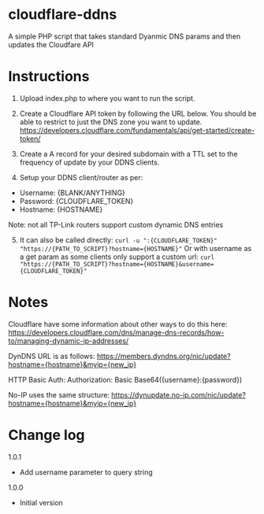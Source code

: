 # cloudflare-ddns
A simple PHP script that takes standard Dyanmic DNS params and then updates the Cloudfare API

# Instructions
1. Upload index.php to where you want to run the script.

2. Create a Cloudflare API token by following the URL below. You should be able to restrict to  just the DNS zone you want to update.
https://developers.cloudflare.com/fundamentals/api/get-started/create-token/

3. Create a A record for your desired subdomain with a TTL set to the frequency of update by your DDNS clients.

4. Setup your DDNS client/router as per:
- Username: {BLANK/ANYTHING}
- Password: {CLOUDFLARE_TOKEN}
- Hostname: {HOSTNAME}

Note: not all TP-Link routers support custom dynamic DNS entries

5. It can also be called directly:
`curl -u ":{CLOUDFLARE_TOKEN}" "https://{PATH_TO_SCRIPT}?hostname={HOSTNAME}"`
Or with username as a get param as some clients only support a custom url:
`curl "https://{PATH_TO_SCRIPT}?hostname={HOSTNAME}&username={CLOUDFLARE_TOKEN}"`

# Notes
Cloudflare have some information about other ways to do this here:
https://developers.cloudflare.com/dns/manage-dns-records/how-to/managing-dynamic-ip-addresses/

DynDNS URL is as follows:
https://members.dyndns.org/nic/update?hostname={hostname}&myip={new_ip}

HTTP Basic Auth:
Authorization: Basic Base64({username}:{password})

No-IP uses the same structure:
https://dynupdate.no-ip.com/nic/update?hostname={hostname}&myip={new_ip}

# Change log
1.0.1
- Add username parameter to query string

1.0.0
- Initial version